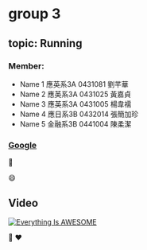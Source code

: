 # group 3
## topic: Running

### Member:

* Name 1 應英系3A 0431081 劉芊華 
* Name 2 應英系3A 0431025 黃嘉貞
* Name 3 應英系3A 0431005 楊韋襦
* Name 4 應日系3B 0432014 張簡加珍
* Name 5 金融系3B 0441004 陳柔潔

### [Google](https://www.google.com.tw/?gfe_rd=cr&dcr=0&ei=8CO6WY2GH_T88wfhuI6oDA)

:pig:

:smile:

## Video
[![Everything Is AWESOME](https://img.youtube.com/vi/StTqXEQ2l-Y/0.jpg)](https://www.youtube.com/watch?v=StTqXEQ2l-Y "Everything Is AWESOME")

:green_heart:
:heart:
